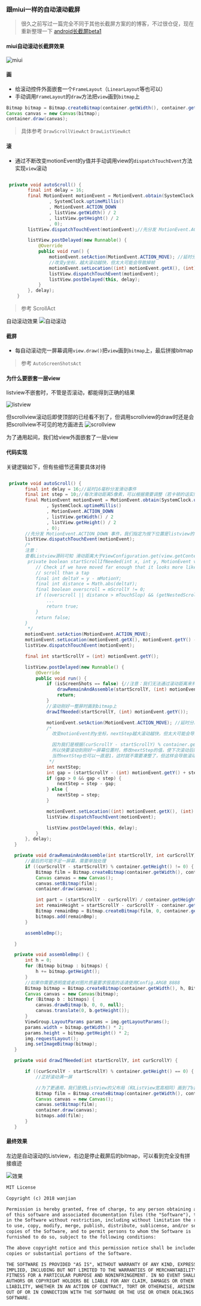 ### 跟miui一样的自动滚动截屏

> 很久之前写过一篇完全不同于其他长截屏方案的的博客，不过很仓促，现在重新整理一下  [android长截屏beta1](http://blog.csdn.net/qingchunweiliang/article/details/52248643)
 

#### miui自动滚动长截屏效果

![miui](https://github.com/android-notes/auto-scroll-capture/blob/master/miui_screen_cap.gif?raw=true)



#### 画

* 给滚动控件外面嵌套一个`FrameLayout`（`LinearLayout`等也可以）
* 手动调用`FrameLayout`的`draw`方法把`view`画到`bitmap`上

 ```java
Bitmap bitmap = Bitmap.createBitmap(container.getWidth(), container.getHeight(), Bitmap.Config.ARGB_8888);
Canvas canvas = new Canvas(bitmap);
container.draw(canvas);
 
 ```
 > 具体参考  `DrawScrollViewAct` `DrawListViewAct`
 
 
#### 滚
 
 *  通过不断改变motionEvent的y值并手动调用view的`dispatchTouchEvent`方法实现`view`滚动

```java

 private void autoScroll() {
        final int delay = 16;
        final MotionEvent motionEvent = MotionEvent.obtain(SystemClock.uptimeMillis()
                , SystemClock.uptimeMillis()
                , MotionEvent.ACTION_DOWN
                , listView.getWidth() / 2
                , listView.getHeight() / 2
                , 0);
        listView.dispatchTouchEvent(motionEvent);//先分发 MotionEvent.ACTION_DOWN 事件

        listView.postDelayed(new Runnable() {
            @Override
            public void run() {
                motionEvent.setAction(MotionEvent.ACTION_MOVE); //延时分发 MotionEvent.ACTION_MOVE 事件
                //改变y坐标，越大滚动越快，但太大可能会导致掉帧
                motionEvent.setLocation((int) motionEvent.getX(), (int) motionEvent.getY() - 10);
                listView.dispatchTouchEvent(motionEvent);
                listView.postDelayed(this, delay);
            }
        }, delay);
    }


```

 > 参考 ScrollAct

自动滚动效果
![自动滚动](https://github.com/android-notes/auto-scroll-capture/blob/master/auto_scroll.gif?raw=true) 
 
#### 截屏
 
 
 * 每自动滚动完一屏幕调用`view.draw()`把`view`画到`bitmap`上，最后拼接bitmap

 > 参考 `AutoScreenShotsAct`
 
 
 #### 为什么要嵌套一层view
 
 listview不嵌套时，不管是否滚动，都能得到正确的结果
 
 ![listview](https://github.com/android-notes/auto-scroll-capture/blob/master/listview_capture.jpg?raw=true)
 
 
 但scrollview滚动后即使顶部的已经看不到了，但调用scrollview的draw时还是会把scrollview不可见的地方画进去
 ![scrollview](https://github.com/android-notes/auto-scroll-capture/blob/master/scrollview_capture.jpg?raw=true)
 
 为了通用起间，我们给view外面嵌套了一层view
 
 #### 代码实现
 
 关键逻辑如下，但有些细节还需要具体对待
 
 ```java
 
  private void autoScroll() {
        final int delay = 16;//延时16毫秒分发滑动事件
        final int step = 10;//每次滑动距离5像素，可以根据需要调整（若卡顿的话实际滚动距离可能小于5）
        final MotionEvent motionEvent = MotionEvent.obtain(SystemClock.uptimeMillis()
                , SystemClock.uptimeMillis()
                , MotionEvent.ACTION_DOWN
                , listView.getWidth() / 2
                , listView.getHeight() / 2
                , 0);
        //先分发 MotionEvent.ACTION_DOWN 事件，我们指定为按下位置是listview的中间位置，当然其他位置也可以
        listView.dispatchTouchEvent(motionEvent);
        /*
        注意：
        查看Listview源码可知 滑动距离大于ViewConfiguration.get(view.getContext()).getScaledTouchSlop()时listview才开始滚动
         private boolean startScrollIfNeeded(int x, int y, MotionEvent vtev) {
            // Check if we have moved far enough that it looks more like a
            // scroll than a tap
            final int deltaY = y - mMotionY;
            final int distance = Math.abs(deltaY);
            final boolean overscroll = mScrollY != 0;
            if ((overscroll || distance > mTouchSlop) && (getNestedScrollAxes() & SCROLL_AXIS_VERTICAL) == 0) {
                ...
                return true;
            }
            return false;
        }
         */
        motionEvent.setAction(MotionEvent.ACTION_MOVE);
        motionEvent.setLocation(motionEvent.getX(), motionEvent.getY() - (ViewConfiguration.get(listView.getContext()).getScaledTouchSlop()));
        listView.dispatchTouchEvent(motionEvent);

        final int startScrollY = (int) motionEvent.getY();

        listView.postDelayed(new Runnable() {
            @Override
            public void run() {
                if (isScreenShots == false) {//注意：我们无法通过滚动距离来判断是否滚动到了最后，所以需要通过其他方式停止滚动
                    drawRemainAndAssemble(startScrollY, (int) motionEvent.getY());
                    return;
                }
                //滚动刚好一整屏时画到bitmap上
                drawIfNeeded(startScrollY, (int) motionEvent.getY());

                motionEvent.setAction(MotionEvent.ACTION_MOVE); //延时分发 MotionEvent.ACTION_MOVE 事件
                /*
                  改变motionEvent的y坐标，nextStep越大滚动越快，但太大可能会导致掉帧，导致实际滚动距离小于我们滑动的距离

                  因为我们是根据(curScrollY - startScrollY) % container.getHeight() == 0来判定是否刚好滚动了一屏幕的，
                  所以快要滚动到刚好一屏幕位置时，修改nextStep的值，使下次滚动后刚好是一屏幕的距离。
                  当然nextStep也可以一直是1，这时就不需要凑整了，但这样会导致滚动的特别慢
                 */
                int nextStep;
                int gap = (startScrollY - (int) motionEvent.getY() + step) % container.getHeight();
                if (gap > 0 && gap < step) {
                    nextStep = step - gap;
                } else {
                    nextStep = step;
                }

                motionEvent.setLocation((int) motionEvent.getX(), (int) motionEvent.getY() - nextStep);
                listView.dispatchTouchEvent(motionEvent);

                listView.postDelayed(this, delay);
            }
        }, delay);
    }

    private void drawRemainAndAssemble(int startScrollY, int curScrollY) {
        //最后的可能不足一屏幕，需要单独处理
        if ((curScrollY - startScrollY) % container.getHeight() != 0) {
            Bitmap film = Bitmap.createBitmap(container.getWidth(), container.getHeight(), Bitmap.Config.RGB_565);
            Canvas canvas = new Canvas();
            canvas.setBitmap(film);
            container.draw(canvas);

            int part = (startScrollY - curScrollY) / container.getHeight();
            int remainHeight = startScrollY - curScrollY - container.getHeight() * part;
            Bitmap remainBmp = Bitmap.createBitmap(film, 0, container.getHeight() - remainHeight, container.getWidth(), remainHeight);
            bitmaps.add(remainBmp);
        }

        assembleBmp();

    }

    private void assembleBmp() {
        int h = 0;
        for (Bitmap bitmap : bitmaps) {
            h += bitmap.getHeight();
        }
        //如果你需要透明度或者对图片质量要求很高的话请使用Config.ARGB_8888
        Bitmap bitmap = Bitmap.createBitmap(container.getWidth(), h, Bitmap.Config.RGB_565);
        Canvas canvas = new Canvas(bitmap);
        for (Bitmap b : bitmaps) {
            canvas.drawBitmap(b, 0, 0, null);
            canvas.translate(0, b.getHeight());
        }
        ViewGroup.LayoutParams params = img.getLayoutParams();
        params.width = bitmap.getWidth() * 2;
        params.height = bitmap.getHeight() * 2;
        img.requestLayout();
        img.setImageBitmap(bitmap);
    }

    private void drawIfNeeded(int startScrollY, int curScrollY) {

        if ((curScrollY - startScrollY) % container.getHeight() == 0) {
            //正好滚动满一屏

            //为了更通用，我们是把ListView的父布局（和ListView宽高相同）画到了bitmap上
            Bitmap film = Bitmap.createBitmap(container.getWidth(), container.getHeight(), Bitmap.Config.RGB_565);
            Canvas canvas = new Canvas();
            canvas.setBitmap(film);
            container.draw(canvas);
            bitmaps.add(film);
        }
    }

 
 ```
 #### 最终效果
 
 左边是自动滚动的Listview，右边是停止截屏后的bitmap，可以看到完全没有拼接痕迹
 
 
 ![效果](https://github.com/android-notes/auto-scroll-capture/blob/master/auto_cap_demo.gif?raw=true)
 
 
 
 
 ```txt
 MIT License

Copyright (c) 2018 wanjian

Permission is hereby granted, free of charge, to any person obtaining a copy
of this software and associated documentation files (the "Software"), to deal
in the Software without restriction, including without limitation the rights
to use, copy, modify, merge, publish, distribute, sublicense, and/or sell
copies of the Software, and to permit persons to whom the Software is
furnished to do so, subject to the following conditions:

The above copyright notice and this permission notice shall be included in all
copies or substantial portions of the Software.

THE SOFTWARE IS PROVIDED "AS IS", WITHOUT WARRANTY OF ANY KIND, EXPRESS OR
IMPLIED, INCLUDING BUT NOT LIMITED TO THE WARRANTIES OF MERCHANTABILITY,
FITNESS FOR A PARTICULAR PURPOSE AND NONINFRINGEMENT. IN NO EVENT SHALL THE
AUTHORS OR COPYRIGHT HOLDERS BE LIABLE FOR ANY CLAIM, DAMAGES OR OTHER
LIABILITY, WHETHER IN AN ACTION OF CONTRACT, TORT OR OTHERWISE, ARISING FROM,
OUT OF OR IN CONNECTION WITH THE SOFTWARE OR THE USE OR OTHER DEALINGS IN THE
SOFTWARE.

 
 ```
 
